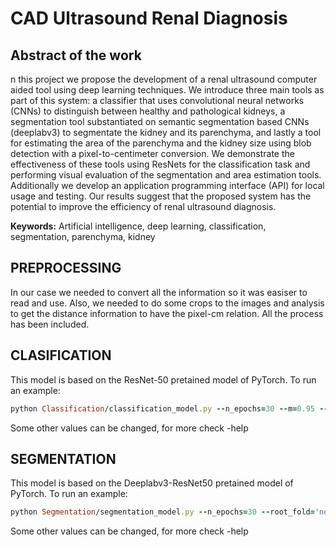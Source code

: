 # CAD Ultrasound Renal Diagnosis

## Abstract of the work 

n this project we propose the development of a renal ultrasound computer aided tool using deep learning techniques. We introduce three main tools as part of this system: a classifier that uses convolutional neural networks (CNNs) to distinguish between healthy and pathological kidneys, a segmentation tool substantiated on semantic segmentation based CNNs (deeplabv3) to segmentate the kidney and its parenchyma, and lastly a tool for estimating the area of the parenchyma and the kidney size using blob detection with a pixel-to-centimeter conversion. We demonstrate the effectiveness of these tools using ResNets for the classification task and performing visual evaluation of the segmentation and area estimation tools. Additionally we develop an application programming interface (API) for local usage and testing. Our results suggest that the proposed system has the potential to improve the efficiency of renal ultrasound diagnosis.

$\textbf{Keywords:}$ Artificial intelligence, deep learning, classification, segmentation, parenchyma, kidney

## PREPROCESSING

In our case we needed to convert all the information so it was easiser to read and use. Also, we needed to do some crops to the images and analysis to get the distance information to have the pixel-cm relation.
All the process has been included.

## CLASIFICATION

This model is based on the ResNet-50 pretained model of PyTorch.
To run an example:

```ruby
python Classification/classification_model.py --n_epochs=30 --m=0.95 --root_img='cropped_images'
```
Some other values can be changed, for more check -help


## SEGMENTATION

This model is based on the Deeplabv3-ResNet50 pretained model of PyTorch.
To run an example:

```ruby
python Segmentation/segmentation_model.py --n_epochs=30 --root_fold='normal_crop' --fold_img='good_img' --fold_masks='mask_parenquima' --batch=8
```
Some other values can be changed, for more check -help
